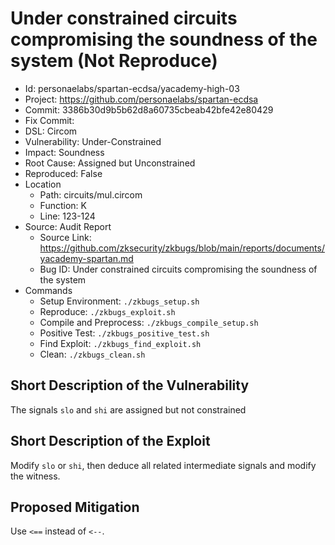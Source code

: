 # Under constrained circuits compromising the soundness of the system (Not Reproduce)

* Id: personaelabs/spartan-ecdsa/yacademy-high-03
* Project: https://github.com/personaelabs/spartan-ecdsa
* Commit: 3386b30d9b5b62d8a60735cbeab42bfe42e80429
* Fix Commit: 
* DSL: Circom
* Vulnerability: Under-Constrained
* Impact: Soundness
* Root Cause: Assigned but Unconstrained
* Reproduced: False
* Location
  - Path: circuits/mul.circom
  - Function: K
  - Line: 123-124
* Source: Audit Report
  - Source Link: https://github.com/zksecurity/zkbugs/blob/main/reports/documents/yacademy-spartan.md
  - Bug ID: Under constrained circuits compromising the soundness of the system
* Commands
  - Setup Environment: `./zkbugs_setup.sh`
  - Reproduce: `./zkbugs_exploit.sh`
  - Compile and Preprocess: `./zkbugs_compile_setup.sh`
  - Positive Test: `./zkbugs_positive_test.sh`
  - Find Exploit: `./zkbugs_find_exploit.sh`
  - Clean: `./zkbugs_clean.sh`

## Short Description of the Vulnerability

The signals `slo` and `shi` are assigned but not constrained

## Short Description of the Exploit

Modify `slo` or `shi`, then deduce all related intermediate signals and modify the witness.

## Proposed Mitigation

Use `<==` instead of `<--`.

